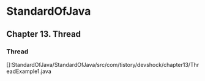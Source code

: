 # StandardOfJava

## Chapter 13. Thread

### Thread 

[]:StandardOfJava/StandardOfJava/src/com/tistory/devshock/chapter13/ThreadExample1.java
